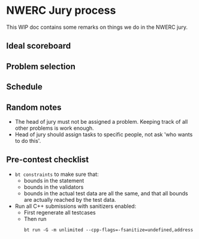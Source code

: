 # NWERC Jury process

This WIP doc contains some remarks on things we do in the NWERC jury.

## Ideal scoreboard

## Problem selection

## Schedule

## Random notes

- The head of jury must not be assigned a problem.
  Keeping track of all other problems is work enough.
- Head of jury should assign tasks to specific people, not ask 'who wants to do this'.

## Pre-contest checklist

- `bt constraints` to make sure that:
  - bounds in the statement
  - bounds in the validators
  - bounds in the actual test data
    are all the same, and that all bounds are actually reached by the test data.
- Run all C++ submissions with sanitizers enabled:
  - First regenerate all testcases
  - Then run
    ```
    bt run -G -m unlimited --cpp-flags=-fsanitize=undefined,address
    ```
